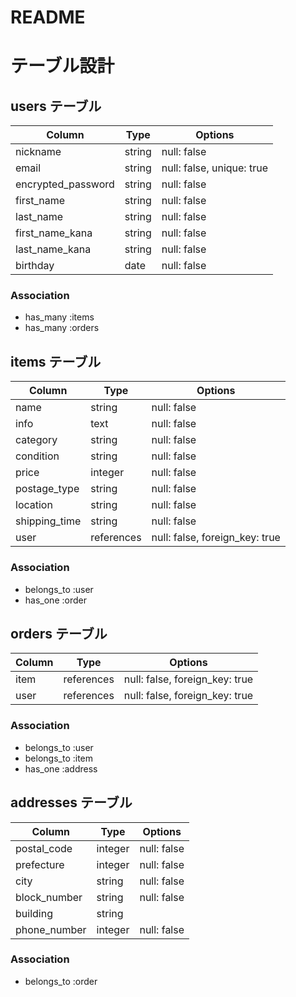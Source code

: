 # README

# テーブル設計

## users テーブル

| Column             | Type   | Options                   |
| ------------------ | ------ | ------------------------- |
| nickname           | string | null: false               |
| email              | string | null: false, unique: true |
| encrypted_password | string | null: false               |
| first_name         | string | null: false               |
| last_name          | string | null: false               |
| first_name_kana    | string | null: false               |
| last_name_kana     | string | null: false               |
| birthday           | date   | null: false               |

### Association

- has_many :items
- has_many :orders

## items テーブル

| Column        | Type       | Options                        |
| ------------- | ---------- | ------------------------------ |
| name          | string     | null: false                    |
| info          | text       | null: false                    |
| category      | string     | null: false                    |
| condition     | string     | null: false                    |
| price         | integer    | null: false                    |
| postage_type  | string     | null: false                    |
| location      | string     | null: false                    |
| shipping_time | string     | null: false                    |
| user          | references | null: false, foreign_key: true |

### Association

- belongs_to :user
- has_one :order

## orders テーブル

| Column | Type       | Options                        |
| ------ | ---------- | ------------------------------ |
| item   | references | null: false, foreign_key: true |
| user   | references | null: false, foreign_key: true |

### Association

- belongs_to :user
- belongs_to :item
- has_one :address

## addresses テーブル

| Column       | Type    | Options     |
| ------------ | ------- | ----------- |
| postal_code  | integer | null: false |
| prefecture   | integer | null: false |
| city         | string  | null: false |
| block_number | string  | null: false |
| building     | string  |
| phone_number | integer | null: false |

### Association

- belongs_to :order
